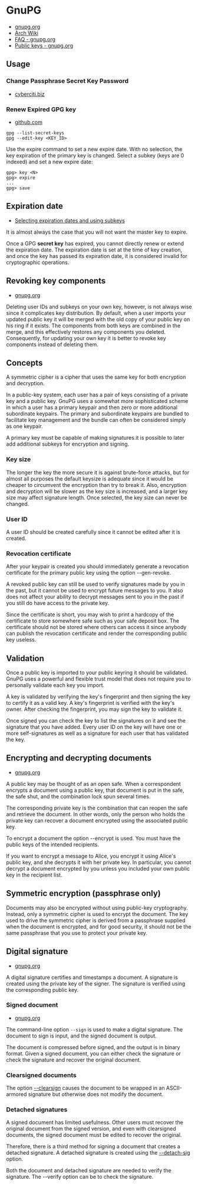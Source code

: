 # GnuPG

- [gnupg.org](https://www.gnupg.org/documentation/guides.html)
- [Arch Wiki](https://wiki.archlinux.org/title/GnuPG)
- [FAQ - gnupg.org](https://www.gnupg.org/faq/gnupg-faq.html#glossary)
- [Public keys - gnupg.org](https://www.gnupg.org/gph/en/manual/x56.html)

## Usage

### Change Passphrase Secret Key Password

- [cyberciti.biz](https://www.cyberciti.biz/faq/linux-unix-gpg-change-passphrase-command/)

### Renew Expired GPG key

- [github.com](https://gist.github.com/krisleech/760213ed287ea9da85521c7c9aac1df0)

```console
gpg --list-secret-keys
gpg --edit-key <KEY_ID>
```

Use the expire command to set a new expire date. With no selection, the key expiration of the primary key is changed. 
Select a subkey (keys are 0 indexed) and set a new expire date:

```console
gpg> key <N>
gpg> expire
...
gpg> save
```

## Expiration date

- [Selecting expiration dates and using subkeys](https://www.gnupg.org/gph/en/manual.html#AEN526)

It is almost always the case that you will not want the master key to expire.

Once a GPG **secret key** has expired, you cannot directly renew or extend the expiration date. 
The expiration date is set at the time of key creation, and once the key has passed its expiration date, 
it is considered invalid for cryptographic operations.

## Revoking key components

- [gnupg.org](https://www.gnupg.org/gph/en/manual.html#AEN305)

Deleting user IDs and subkeys on your own key, however, is not always wise since it complicates key distribution. By
default, when a user imports your updated public key it will be merged with the old copy of your public key on his ring
if it exists. The components from both keys are combined in the merge, and this effectively restores any components you
deleted. Consequently, for updating your own key it is better to revoke key components instead of deleting them.

## Concepts

A symmetric cipher is a cipher that uses the same key for both encryption and decryption.

In a public-key system, each user has a pair of keys consisting of a private key and a public key. GnuPG uses a somewhat
more sophisticated scheme in which a user has a primary keypair and then zero or more additional subordinate keypairs.
The primary and subordinate keypairs are bundled to facilitate key management and the bundle can often be considered
simply as one keypair.

A primary key must be capable of making signatures.it is possible to later add additional subkeys for encryption and
signing.

### Key size

The longer the key the more secure it is against brute-force attacks, but for almost all purposes the default keysize is
adequate since it would be cheaper to circumvent the encryption than try to break it. Also, encryption and decryption
will be slower as the key size is increased, and a larger key size may affect signature length. Once selected, the key
size can never be changed.

### User ID

A user ID should be created carefully since it cannot be edited after it is created.

### Revocation certificate

After your keypair is created you should immediately generate a revocation certificate for the primary public key using
the option --gen-revoke.

A revoked public key can still be used to verify signatures made by you in the past, but it cannot be used to encrypt
future messages to you. It also does not affect your ability to decrypt messages sent to you in the past if you still do
have access to the private key.

Since the certificate is short, you may wish to print a hardcopy of the certificate to store somewhere safe such as your
safe deposit box. The certificate should not be stored where others can access it since anybody can publish the
revocation certificate and render the corresponding public key useless.

## Validation

Once a public key is imported to your public keyring it should be validated. GnuPG uses a powerful and flexible trust
model that does not require you to personally validate each key you import.

A key is validated by verifying the key's fingerprint and then signing the key to certify it as a valid key. A key's
fingerprint is verified with the key's owner. After checking the fingerprint, you may sign the key to validate it.

Once signed you can check the key to list the signatures on it and see the signature that you have added. Every user ID
on the key will have one or more self-signatures as well as a signature for each user that has validated the key.

## Encrypting and decrypting documents

- [gnupg.org](https://www.gnupg.org/gph/en/manual/x110.html)

A public key may be thought of as an open safe. When a correspondent encrypts a document using a public key, that
document is put in the safe, the safe shut, and the combination lock spun several times.

The corresponding private key is the combination that can reopen the safe and retrieve the document. In other words,
only the person who holds the private key can recover a document encrypted using the associated public key.

To encrypt a document the option --encrypt is used. You must have the public keys of the intended recipients.

If you want to encrypt a message to Alice, you encrypt it using Alice's public key, and she decrypts it with her private
key. In particular, you cannot decrypt a document encrypted by you unless you included your own public key in the
recipient list.

## Symmetric encryption (passphrase only)

Documents may also be encrypted without using public-key cryptography. Instead, only a symmetric cipher is used to
encrypt the document. The key used to drive the symmetric cipher is derived from a passphrase supplied when the document
is encrypted, and for good security, it should not be the same passphrase that you use to protect your private key.

## Digital signature

- [gnupg.org](https://www.gnupg.org/gph/en/manual/x135.html)

A digital signature certifies and timestamps a document. A signature is created using the private key of the signer. The
signature is verified using the corresponding public key.

### Signed document

- [gnupg.org](https://www.gnupg.org/gph/en/manual/r606.html)

The command-line option `--sign` is used to make a digital signature. The document to sign is input, and the signed
document is output.

The document is compressed before signed, and the output is in binary format. Given a signed document, you can either
check the signature or check the signature and recover the original document.

### Clearsigned documents

The option [--clearsign](https://www.gnupg.org/gph/en/manual/r684.html) causes the document to be wrapped in an
ASCII-armored signature but otherwise does not modify the document.

### Detached signatures

A signed document has limited usefulness. Other users must recover the original document from the signed version, and
even with clearsigned documents, the signed document must be edited to recover the original.

Therefore, there is a third method for signing a document that creates a detached signature. A detached signature is
created using the [--detach-sig](https://www.gnupg.org/gph/en/manual/r622.html) option.

Both the document and detached signature are needed to verify the signature. The --verify option can be to check the
signature.
